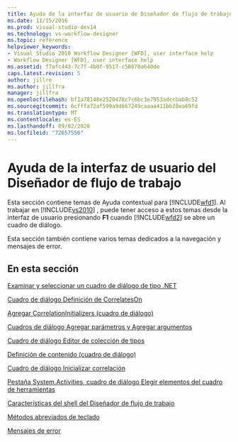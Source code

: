 ```yaml
---
title: Ayuda de la interfaz de usuario de Diseñador de flujo de trabajo | Microsoft Docs
ms.date: 11/15/2016
ms.prod: visual-studio-dev14
ms.technology: vs-workflow-designer
ms.topic: reference
helpviewer_keywords:
- Visual Studio 2010 Workflow Designer [WFD], user interface help
- Workflow Designer [WFD], user interface help
ms.assetid: f7afc443-7c7f-4b0f-9517-c58070a640de
caps.latest.revision: 5
author: jillre
ms.author: jillfra
manager: jillfra
ms.openlocfilehash: bf1a78148e2520478c7c6bc3e7953adccbab8c52
ms.sourcegitcommit: 6cfffa72af599a9d667249caaaa411bb28ea69fd
ms.translationtype: MT
ms.contentlocale: es-ES
ms.lasthandoff: 09/02/2020
ms.locfileid: "72657556"
---
```

# <a name="workflow-designer-ui-help"></a>Ayuda de la interfaz de usuario del Diseñador de flujo de trabajo
Esta sección contiene temas de Ayuda contextual para [!INCLUDE[wfd1](../includes/wfd1-md.md)]. Al trabajar en [!INCLUDE[vs2010](../includes/vs2010-md.md)] , puede tener acceso a estos temas desde la interfaz de usuario presionando **F1** cuando [!INCLUDE[wfd2](../includes/wfd2-md.md)] se abre un cuadro de diálogo.

 Esta sección también contiene varios temas dedicados a la navegación y mensajes de error.

## <a name="in-this-section"></a>En esta sección
 [Examinar y seleccionar un cuadro de diálogo de tipo .NET](../workflow-designer/browse-and-select-a-dotnet-type-dialog-box.md)

 [Cuadro de diálogo Definición de CorrelatesOn](../workflow-designer/correlateson-definition-dialog-box.md)

 [Agregar CorrelationInitializers (cuadro de diálogo)](../workflow-designer/add-correlationinitializers-dialog-box.md)

 [Cuadros de diálogo Agregar parámetros y Agregar argumentos](../workflow-designer/add-parameters-and-add-arguments-dialog-boxes.md)

 [Cuadro de diálogo Editor de colección de tipos](../workflow-designer/type-collection-editor-dialog-box.md)

 [Definición de contenido (cuadro de diálogo)](../workflow-designer/content-definition-dialog-box.md)

 [Cuadro de diálogo Inicializar correlación](../workflow-designer/initialize-correlation-dialog-box.md)

 [Pestaña System.Activities, cuadro de diálogo Elegir elementos del cuadro de herramientas](../workflow-designer/system-activities-tab-choose-toolbox-items-dialog-box.md)

 [Características del shell del Diseñador de flujo de trabajo](../workflow-designer/workflow-designer-shell-features.md)

 [Métodos abreviados de teclado](../workflow-designer/keyboard-shortcuts-in-the-workflow-designer.md)

 [Mensajes de error](../workflow-designer/error-messages-in-workflow-designer.md)